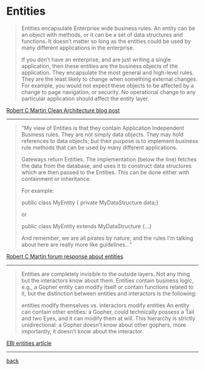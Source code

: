﻿---
layout: default
---
# Entities

>Entities encapsulate Enterprise wide business rules. An entity can be an object with methods, or it can be a set of data structures and functions. It doesn’t matter so long as the entities could be used by many different applications in the enterprise.
>
>If you don’t have an enterprise, and are just writing a single application, then these entities are the business objects of the application. They encapsulate the most general and high-level rules. They are the least likely to change when something external changes. For example, you would not expect these objects to be affected by a change to page navigation, or security. No operational change to any particular application should affect the entity layer.

[Robert C Martin Clean Architecture blog post](https://8thlight.com/blog/uncle-bob/2012/08/13/the-clean-architecture.html "Clean Architecture")

---

>"My view of Entities is that they contain Application Independent Business rules.  They are not simply data objects.  They may hold references to data objects; but their purpose is to implement business rule methods that can be used by many different applications.
>
>Gateways return Entities.  The implementation (below the line) fetches the data from the database, and uses it to construct data structures which are then passed to the Entities.  This can be done either with containment or inheritance.
>
>For example:  
>
>public class MyEntity { private MyDataStructure data;}
>
>or
>
>public class MyEntity extends MyDataStructure {...}
>
>And remember, we are all pirates by nature; and the rules I'm talking about here are really more like guidelines..."

[Robert C Martin forum response about entities](https://groups.google.com/forum/#!topic/clean-code-discussion/mvP_NR2MUPc "Robert C Martin forum response")

---

>Entities are completely invisible to the outside layers. Not any thing but the interactors know about them. Entities contain business logic, e.g., a Gopher entity can modify itself or contain functions related to it, but the distinction between entities and interactors is the following:
>
>entities modify themselves vs.
>interactors modify entities
>An entity can contain other entities: a Gopher, could technically possess a Tail and two Eyes, and it can modify them at will. This hierarchy is strictly unidirectional: a Gopher doesn’t know about other gophers, more importantly, it doesn’t know about the interactor.

[EBI entities article](http://ebi.readthedocs.io/en/latest/core.html#entities "EBI entities article")

---

[back](./)